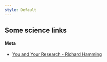 ```yaml
---
style: Default
---
```


## Some science links

#### Meta

- [You and Your Research - Richard Hamming](http://www.cs.virginia.edu/~robins/YouAndYourResearch.html)
